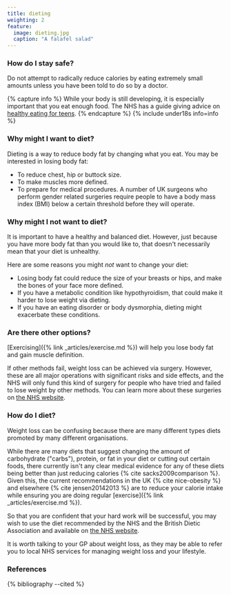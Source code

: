 ```yaml
---
title: dieting
weighting: 2
feature:
  image: dieting.jpg
  caption: "A falafel salad"
---
```


### How do I stay safe?

Do not attempt to radically reduce calories by eating extremely small amounts unless you have been told to do so by a doctor.

{% capture info %}
While your body is still developing, it is especially important that you eat enough food. The NHS has a guide giving advice on [healthy eating for teens](https://www.nhs.uk/live-well/eat-well/healthy-eating-for-teens/).
{% endcapture %}
{% include under18s info=info %}

### Why might I want to diet?

Dieting is a way to reduce body fat by changing what you eat. You may be interested in losing body fat:
- To reduce chest, hip or buttock size.
- To make muscles more defined.
- To prepare for medical procedures. A number of UK surgeons who perform gender related surgeries require people to have a body mass index (BMI) below a certain threshold before they will operate. 

### Why might I not want to diet?

It is important to have a healthy and balanced diet. However, just because you have more body fat than you would like to, that doesn't necessarily mean that your diet is unhealthy.

Here are some reasons you might *not* want to change your diet:
- Losing body fat could reduce the size of your breasts or hips, and make the bones of your face more defined.
- If you have a metabolic condition like hypothyroidism, that could make it harder to lose weight via dieting.
- If you have an eating disorder or body dysmorphia, dieting might exacerbate these conditions.

### Are there other options?

[Exercising]({% link _articles/exercise.md %}) will help you lose body fat and gain muscle definition.

If other methods fail, weight loss can be achieved via surgery. However, these are all major operations with significant risks and side effects, and the NHS will only fund this kind of surgery for people who have tried and failed to lose weight by other methods. You can learn more about these surgeries on [the NHS website](https://www.nhs.uk/conditions/weight-loss-surgery/).

### How do I diet?

Weight loss can be confusing because there are many different types diets promoted by many different organisations. 

While there are many diets that suggest changing the amount of carbohydrate ("carbs"), protein, or fat in your diet or cutting out certain foods, there currently isn't any clear medical evidence for any of these diets being better than just reducing calories {% cite sacks2009comparison %}. Given this, the current recommendations in the UK {% cite nice-obesity %} and elsewhere {% cite jensen20142013 %} are to reduce your calorie intake while ensuring you are doing regular [exercise]({% link _articles/exercise.md %}).

So that you are confident that your hard work will be successful, you may wish to use the diet recommended by the NHS and the British Dietic Association and available on [the NHS website](http://www.nhs.uk/Livewell/weight-loss-guide/Pages/losing-weight-getting-started.aspx).

It is worth talking to your GP about weight loss, as they may be able to refer you to local NHS services for managing weight loss and your lifestyle.

### References

{% bibliography --cited %}
